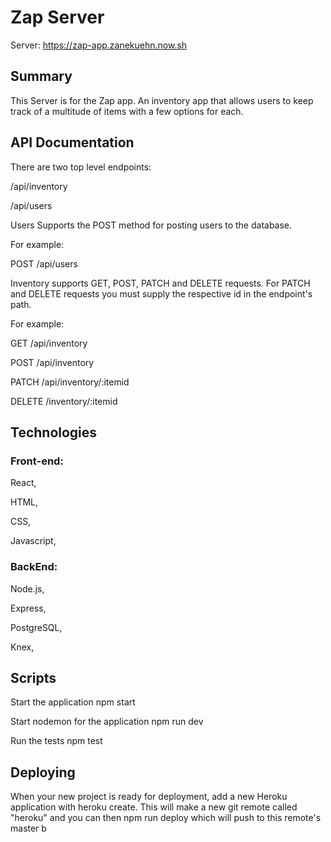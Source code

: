 # Zap Server
Server: https://zap-app.zanekuehn.now.sh

## Summary
This Server is for the Zap app. An inventory app that allows users to keep track of a multitude of items with a few options for each.



 ## API Documentation
There are two top level endpoints:

/api/inventory

/api/users

Users Supports the POST method for posting users to the database.

For example:

POST /api/users

Inventory supports GET, POST, PATCH and DELETE requests. For PATCH and DELETE requests you must supply the respective id in the endpoint's path.

For example:

GET /api/inventory


POST /api/inventory

PATCH /api/inventory/:itemid

DELETE /inventory/:itemid

## Technologies
### Front-end: 
React, 

HTML, 

CSS, 

Javascript, 



### BackEnd: 
Node.js, 

Express, 

PostgreSQL, 

Knex, 



## Scripts
Start the application npm start

Start nodemon for the application npm run dev

Run the tests npm test

## Deploying
When your new project is ready for deployment, add a new Heroku application with heroku create. This will make a new git remote called "heroku" and you can then npm run deploy which will push to this remote's master b